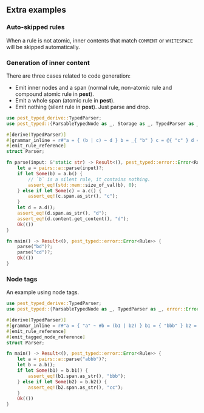 ## Extra examples

### Auto-skipped rules

When a rule is not atomic, inner contents that match `COMMENT` or `WHITESPACE` will be skipped automatically.

### Generation of inner content

There are three cases related to code generation:

- Emit inner nodes and a span (normal rule, non-atomic rule and compound atomic rule in **pest**).
- Emit a whole span (atomic rule in **pest**).
- Emit nothing (silent rule in **pest**). Just parse and drop.

```rust
use pest_typed_derive::TypedParser;
use pest_typed::{ParsableTypedNode as _, Storage as _, TypedParser as _, error::Error};

#[derive(TypedParser)]
#[grammar_inline = r#"a = { (b | c) ~ d } b = _{ "b" } c = @{ "c" } d = ${ "d" }"#]
#[emit_rule_reference]
struct Parser;

fn parse(input: &'static str) -> Result<(), pest_typed::error::Error<Rule>> {
    let a = pairs::a::parse(input)?;
    if let Some(b) = a.b() {
        // `b` is a silent rule, it contains nothing.
        assert_eq!(std::mem::size_of_val(b), 0);
    } else if let Some(c) = a.c() { 
        assert_eq!(c.span.as_str(), "c");
    }
    let d = a.d();
    assert_eq!(d.span.as_str(), "d");
    assert_eq!(d.content.get_content(), "d");
    Ok(())
}

fn main() -> Result<(), pest_typed::error::Error<Rule>> {
    parse("bd")?;
    parse("cd")?;
    Ok(())
}
```

### Node tags

An example using node tags.

```rust
use pest_typed_derive::TypedParser;
use pest_typed::{ParsableTypedNode as _, TypedParser as _, error::Error};

#[derive(TypedParser)]
#[grammar_inline = r#"a = { "a" ~ #b = (b1 | b2) } b1 = { "bbb" } b2 = { "cc" } "#]
#[emit_rule_reference]
#[emit_tagged_node_reference]
struct Parser;

fn main() -> Result<(), pest_typed::error::Error<Rule>> {
    let a = pairs::a::parse("abbb")?;
    let b = a.b();
    if let Some(b1) = b.b1() {
        assert_eq!(b1.span.as_str(), "bbb");
    } else if let Some(b2) = b.b2() {
        assert_eq!(b2.span.as_str(), "cc");
    }
    Ok(())
}
```
